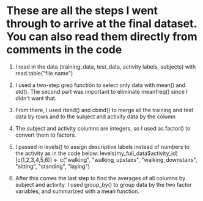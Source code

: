 # These are all the steps I went through to arrive at the final dataset. You can also read them directly from comments in the code

1. I read in the data (training_data, test_data, activity labels, subjects) with read.table("file name")

2. I used a two-step grep function to select only data with mean() and std(). The second part was important to eliminate meanfreq() since I didn't want that.

3. From there, I used rbind() and cbind() to merge all the training and test data by rows and to the subject and activity data by the column

4. The subject and activity columns are integers, so I used as.factor() to convert them to factors.

5. I passed in levels() to assign descriptive labels instead of numbers to the activity as in the code below:
levels(my_full_data$activity_id)[c(1,2,3,4,5,6)] <- c("walking", "walking_upstairs", "walking_downstairs", "sitting", "standing", "laying")

6. After this comes the last step to find the averages of all columns by subject and activity. I used group_by() to group data by the two factor variables, and summarized with a mean function.


